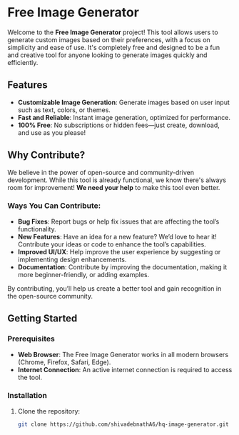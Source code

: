 # Free Image Generator

Welcome to the **Free Image Generator** project! This tool allows users to generate custom images based on their preferences, with a focus on simplicity and ease of use. It's completely free and designed to be a fun and creative tool for anyone looking to generate images quickly and efficiently.

## Features

- **Customizable Image Generation**: Generate images based on user input such as text, colors, or themes.
- **Fast and Reliable**: Instant image generation, optimized for performance.
- **100% Free**: No subscriptions or hidden fees—just create, download, and use as you please!

## Why Contribute?

We believe in the power of open-source and community-driven development. While this tool is already functional, we know there's always room for improvement! **We need your help** to make this tool even better.

### Ways You Can Contribute:

- **Bug Fixes**: Report bugs or help fix issues that are affecting the tool’s functionality.
- **New Features**: Have an idea for a new feature? We’d love to hear it! Contribute your ideas or code to enhance the tool’s capabilities.
- **Improved UI/UX**: Help improve the user experience by suggesting or implementing design enhancements.
- **Documentation**: Contribute by improving the documentation, making it more beginner-friendly, or adding examples.


By contributing, you’ll help us create a better tool and gain recognition in the open-source community. 

## Getting Started

### Prerequisites

- **Web Browser**: The Free Image Generator works in all modern browsers (Chrome, Firefox, Safari, Edge).
- **Internet Connection**: An active internet connection is required to access the tool.

### Installation

1. Clone the repository:
   ```bash
   git clone https://github.com/shivadebnathA6/hq-image-generator.git
